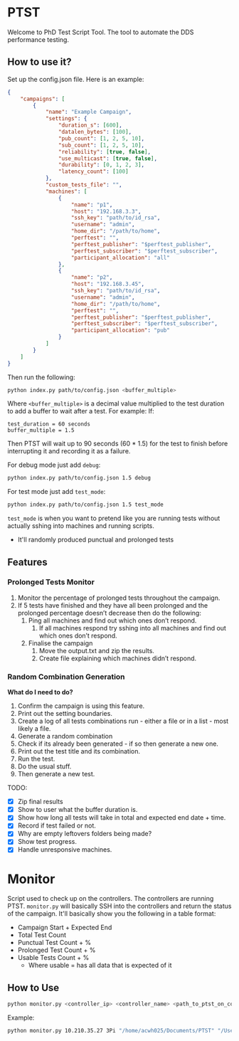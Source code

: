 # PTST
Welcome to PhD Test Script Tool. The tool to automate the DDS performance testing.

## How to use it?
Set up the config.json file. Here is an example:

```json
{
    "campaigns": [
        {
            "name": "Example Campaign",
            "settings": {
                "duration_s": [600],
                "datalen_bytes": [100],
                "pub_count": [1, 2, 5, 10],
                "sub_count": [1, 2, 5, 10],
                "reliability": [true, false],
                "use_multicast": [true, false],
                "durability": [0, 1, 2, 3],
                "latency_count": [100]
            },
            "custom_tests_file": "",
            "machines": [
                {
                    "name": "p1",
                    "host": "192.168.3.3",
                    "ssh_key": "path/to/id_rsa",
                    "username": "admin",
                    "home_dir": "/path/to/home",
                    "perftest": "",
                    "perftest_publisher": "$perftest_publisher",
                    "perftest_subscriber": "$perftest_subscriber",
                    "participant_allocation": "all"
                },
                {
                    "name": "p2",
                    "host": "192.168.3.45",
                    "ssh_key": "path/to/id_rsa",
                    "username": "admin",
                    "home_dir": "/path/to/home",
                    "perftest": "",
                    "perftest_publisher": "$perftest_publisher",
                    "perftest_subscriber": "$perftest_subscriber",
                    "participant_allocation": "pub"
                }
            ]
        }
    ]
}
```

Then run the following:
```bash
python index.py path/to/config.json <buffer_multiple>
```

Where `<buffer_multiple>` is a decimal value multiplied to the test duration to add a buffer to wait after a test. For example:
If:
```
test_duration = 60 seconds
buffer_multiple = 1.5
```
Then PTST will wait up to 90 seconds (60 * 1.5) for the test to finish before interrupting it and recording it as a failure.

For debug mode just add `debug`:
```bash
python index.py path/to/config.json 1.5 debug
```

For test mode just add `test_mode`:
```bash
python index.py path/to/config.json 1.5 test_mode
```

`test_mode` is when you want to pretend like you are running tests without actually sshing into machines and running scripts.
- It'll randomly produced punctual and prolonged tests

## Features

### Prolonged Tests Monitor

1. Monitor the percentage of prolonged tests throughout the campaign.
2. If 5 tests have finished and they have all been prolonged and the prolonged percentage doesn’t decrease then do the following:
    1. Ping all machines and find out which ones don’t respond.
        1. If all machines respond try sshing into all machines and find out which ones don’t respond.
    2. Finalise the campaign
        1. Move the output.txt and zip the results.
        2. Create file explaining which machines didn’t respond.

### Random Combination Generation

**What do I need to do?**

1. Confirm the campaign is using this feature.
2. Print out the setting boundaries.
3. Create a log of all tests combinations run - either a file or in a list - most likely a file.
4. Generate a random combination
5. Check if its already been generated - if so then generate a new one.
6. Print out the test title and its combination.
7. Run the test.
8. Do the usual stuff.
9. Then generate a new test.

TODO: 
- [x] Zip final results
- [x] Show to user what the buffer duration is.
- [x] Show how long all tests will take in total and expected end date + time.
- [x] Record if test failed or not.
- [x] Why are empty leftovers folders being made?
- [x] Show test progress.
- [x] Handle unresponsive machines.

# Monitor
Script used to check up on the controllers. The controllers are running PTST. `monitor.py` will basically SSH into the controllers and return the status of the campaign. It'll basically show you the following in a table format:
- Campaign Start + Expected End
- Total Test Count
- Punctual Test Count + %
- Prolonged Test Count + %
- Usable Tests Count + %
    - Where usable = has all data that is expected of it

## How to Use
```bash
python monitor.py <controller_ip> <controller_name> <path_to_ptst_on_controller> <path_to_private_ssh_key>
```

Example:
```bash
python monitor.py 10.210.35.27 3Pi "/home/acwh025/Documents/PTST" "/Users/kaleem/.ssh/id_rsa"
```
